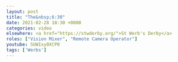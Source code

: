 ```yaml
---
layout: post
title: "The&nbsp;6:30"
date: 2021-02-28 18:30 +0000
categories: video
elsewhere: <a href="https://stwderby.org/">St Werb's Derby</a>
roles: ["Vision Mixer", "Remote Camera Operator"]
youtube: SUWIxy0XCP0
tags: ['Werbs']
---
```

